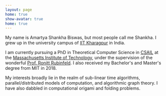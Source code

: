 ```yaml
---
layout: page
home: true
show-avatar: true
home: true
---
```

My name is Amartya Shankha Biswas, but most people call me Shankha.
I grew up in the university campus of [IIT Kharagpur](http://www.iitkgp.ac.in/) in India.

I am currently pursuing a PhD in Theoretical Computer Science in [CSAIL](https://www.csail.mit.edu/)
at the [Massachusetts Institute of Technology](http://www.mit.edu/),
under the supervision of the wonderful [Prof. Ronitt Rubinfeld](https://people.csail.mit.edu/ronitt/).
I also received my Bachelor's and Master's degree from MIT in 2018.

My interests broadly lie in the realm of sub-linear time algorithms, parallel/distributed models of computation,
and algorithmic graph theory.
I have also dabbled in computational origami and folding problems.
